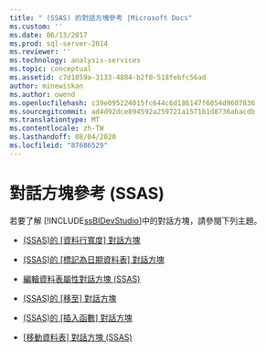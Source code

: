 ```yaml
---
title: " (SSAS) 的對話方塊參考 |Microsoft Docs"
ms.custom: ''
ms.date: 06/13/2017
ms.prod: sql-server-2014
ms.reviewer: ''
ms.technology: analysis-services
ms.topic: conceptual
ms.assetid: c7d1059a-3133-4884-b2f0-518febfc56ad
author: minewiskan
ms.author: owend
ms.openlocfilehash: c39e095224015fc644c6d186147f6854d9607836
ms.sourcegitcommit: ad4d92dce894592a259721a1571b1d8736abacdb
ms.translationtype: MT
ms.contentlocale: zh-TW
ms.lasthandoff: 08/04/2020
ms.locfileid: "87686529"
---
```

# <a name="dialog-boxes-reference-ssas"></a>對話方塊參考 (SSAS)
  若要了解 [!INCLUDE[ssBIDevStudio](../includes/ssbidevstudio-md.md)]中的對話方塊，請參閱下列主題。  
  
-   [&#40;SSAS&#41;的 [資料行寬度] 對話方塊](column-width-dialog-box-ssas.md)  
  
-   [&#40;SSAS&#41;的 [標記為日期資料表] 對話方塊](mark-as-date-table-dialog-box-ssas.md)  
  
-   [編輯資料表屬性對話方塊 &#40;SSAS&#41;](edit-table-properties-dialog-box-ssas.md)  
  
-   [&#40;SSAS&#41;的 [移至] 對話方塊](go-to-dialog-box-ssas.md)  
  
-   [&#40;SSAS&#41;的 [插入函數] 對話方塊](insert-function-dialog-box-ssas.md)  
  
-   [[移動資料表] 對話方塊 &#40;SSAS&#41;](move-table-dialog-box-ssas.md)  
  
  

